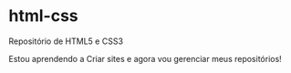 # html-css
Repositório de HTML5 e CSS3 

Estou aprendendo a Criar sites e agora vou gerenciar meus repositórios!